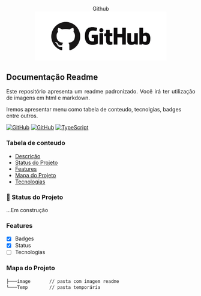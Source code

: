 <p width="100%" align="center">
Github<br>
    <img src="./image/logo.png" alt="logo" width="350px">
</p>

## Documentação Readme 

<p id="descricao"  align="justify">
Este repositório apresenta um  readme padronizado.
Você irá ter utilização de imagens em html e markdown.

Iremos apresentar menu como tabela de conteudo, tecnolgias, badges entre outros.
</p>

[![GitHub](https://img.shields.io/badge/--181717?logo=github&logoColor=ffffff)](https://github.com/) [![GitHub](https://badgen.net/badge/icon/github?icon=github&label)](https://github.com) [![TypeScript](https://img.shields.io/badge/--3178C6?logo=typescript&logoColor=ffffff)](https://www.typescriptlang.org/)

### Tabela de conteudo

<ul>
    <li><a href="#descricao">Descrição</a></li>
    <li><a href="#status">Status do Projeto</a></li>
    <li><a href="#features">Features</a></li>
    <li><a href="#mapa">Mapa do Projeto</a></li>
    <li><a href="">Tecnologias</a></li>
</ul>

### :rocket: Status do Projeto
<p id="status">
    ...Em construção
</p>

<p  id="features"></p>

### Features
- [x] Badges
- [x] Status
- [ ] Tecnologias

<p  id="mapa"></p>

### Mapa do Projeto

```.
├───image       // pasta com imagem readme
└───Temp        // pasta temporária
```




